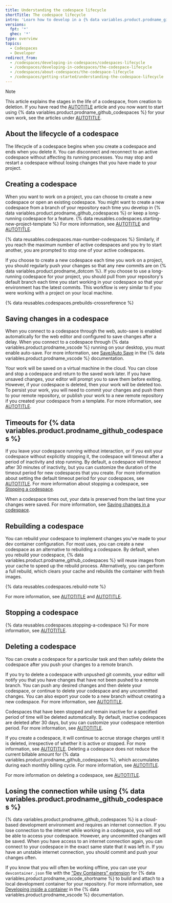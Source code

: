 ```yaml
---
title: Understanding the codespace lifecycle
shortTitle: The codespace lifecycle
intro: 'Learn how to develop in a {% data variables.product.prodname_github_codespaces %} environment, and maintain your data throughout the entire codespace lifecycle.'
versions:
  fpt: '*'
  ghec: '*'
type: overview
topics:
  - Codespaces
  - Developer
redirect_from:
  - /codespaces/developing-in-codespaces/codespaces-lifecycle
  - /codespaces/developing-in-codespaces/the-codespace-lifecycle
  - /codespaces/about-codespaces/the-codespace-lifecycle
  - /codespaces/getting-started/understanding-the-codespace-lifecycle
---
```


> [!NOTE]
> This article explains the stages in the life of a codespace, from creation to deletion. If you have read the [AUTOTITLE](/codespaces/quickstart) article and you now want to start using {% data variables.product.prodname_github_codespaces %} for your own work, see the articles under [AUTOTITLE](/codespaces/developing-in-a-codespace).

## About the lifecycle of a codespace

The lifecycle of a codespace begins when you create a codespace and ends when you delete it. You can disconnect and reconnect to an active codespace without affecting its running processes. You may stop and restart a codespace without losing changes that you have made to your project.

## Creating a codespace

When you want to work on a project, you can choose to create a new codespace or open an existing codespace. You might want to create a new codespace from a branch of your repository each time you develop in {% data variables.product.prodname_github_codespaces %} or keep a long-running codespace for a feature. {% data reusables.codespaces.starting-new-project-template %} For more information, see [AUTOTITLE](/codespaces/developing-in-a-codespace/creating-a-codespace-for-a-repository) and [AUTOTITLE](/codespaces/developing-in-a-codespace/creating-a-codespace-from-a-template).

{% data reusables.codespaces.max-number-codespaces %} Similarly, if you reach the maximum number of active codespaces and you try to start another, you are prompted to stop one of your active codespaces.

If you choose to create a new codespace each time you work on a project, you should regularly push your changes so that any new commits are on {% data variables.product.prodname_dotcom %}. If you choose to use a long-running codespace for your project, you should pull from your repository's default branch each time you start working in your codespace so that your environment has the latest commits. This workflow is very similar to if you were working with a project on your local machine.

{% data reusables.codespaces.prebuilds-crossreference %}

## Saving changes in a codespace

When you connect to a codespace through the web, auto-save is enabled automatically for the web editor and configured to save changes after a delay. When you connect to a codespace through {% data variables.product.prodname_vscode %} running on your desktop, you must enable auto-save. For more information, see [Save/Auto Save](https://code.visualstudio.com/docs/editor/codebasics#_save-auto-save) in the {% data variables.product.prodname_vscode %} documentation.

Your work will be saved on a virtual machine in the cloud. You can close and stop a codespace and return to the saved work later. If you have unsaved changes, your editor will prompt you to save them before exiting. However, if your codespace is deleted, then your work will be deleted too. To persist your work, you will need to commit your changes and push them to your remote repository, or publish your work to a new remote repository if you created your codespace from a template. For more information, see [AUTOTITLE](/codespaces/developing-in-a-codespace/using-source-control-in-your-codespace).

## Timeouts for {% data variables.product.prodname_github_codespaces %}

If you leave your codespace running without interaction, or if you exit your codespace without explicitly stopping it, the codespace will timeout after a period of inactivity and stop running. By default, a codespace will timeout after 30 minutes of inactivity, but you can customize the duration of the timeout period for new codespaces that you create. For more information about setting the default timeout period for your codespaces, see [AUTOTITLE](/codespaces/setting-your-user-preferences/setting-your-timeout-period-for-github-codespaces). For more information about stopping a codespace, see [Stopping a codespace](#stopping-a-codespace).

When a codespace times out, your data is preserved from the last time your changes were saved. For more information, see [Saving changes in a codespace](#saving-changes-in-a-codespace).

## Rebuilding a codespace

You can rebuild your codespace to implement changes you've made to your dev container configuration. For most uses, you can create a new codespace as an alternative to rebuilding a codespace. By default, when you rebuild your codespace, {% data variables.product.prodname_github_codespaces %} will reuse images from your cache to speed up the rebuild process. Alternatively, you can perform a full rebuild, which clears your cache and rebuilds the container with fresh images.

{% data reusables.codespaces.rebuild-note %}

For more information, see [AUTOTITLE](/codespaces/setting-up-your-project-for-codespaces/adding-a-dev-container-configuration/introduction-to-dev-containers) and [AUTOTITLE](/codespaces/developing-in-a-codespace/rebuilding-the-container-in-a-codespace).

## Stopping a codespace

{% data reusables.codespaces.stopping-a-codespace %} For more information, see [AUTOTITLE](/codespaces/developing-in-a-codespace/stopping-and-starting-a-codespace).

## Deleting a codespace

You can create a codespace for a particular task and then safely delete the codespace after you push your changes to a remote branch.

If you try to delete a codespace with unpushed git commits, your editor will notify you that you have changes that have not been pushed to a remote branch. You can push any desired changes and then delete your codespace, or continue to delete your codespace and any uncommitted changes. You can also export your code to a new branch without creating a new codespace. For more information, see [AUTOTITLE](/codespaces/troubleshooting/exporting-changes-to-a-branch).

Codespaces that have been stopped and remain inactive for a specified period of time will be deleted automatically. By default, inactive codespaces are deleted after 30 days, but you can customize your codespace retention period. For more information, see [AUTOTITLE](/codespaces/setting-your-user-preferences/configuring-automatic-deletion-of-your-codespaces).

If you create a codespace, it will continue to accrue storage charges until it is deleted, irrespective of whether it is active or stopped. For more information, see [AUTOTITLE](/billing/concepts/product-billing/github-codespaces). Deleting a codespace does not reduce the current billable amount for {% data variables.product.prodname_github_codespaces %}, which accumulates during each monthly billing cycle. For more information, see [AUTOTITLE](/billing/managing-billing-for-your-products/managing-billing-for-github-codespaces/viewing-your-github-codespaces-usage).

For more information on deleting a codespace, see [AUTOTITLE](/codespaces/developing-in-a-codespace/deleting-a-codespace).

## Losing the connection while using {% data variables.product.prodname_github_codespaces %}

{% data variables.product.prodname_github_codespaces %} is a cloud-based development environment and requires an internet connection. If you lose connection to the internet while working in a codespace, you will not be able to access your codespace. However, any uncommitted changes will be saved. When you have access to an internet connection again, you can connect to your codespace in the exact same state that it was left in. If you have an unstable internet connection, you should commit and push your changes often.

If you know that you will often be working offline, you can use your `devcontainer.json` file with the ["Dev Containers" extension](https://marketplace.visualstudio.com/items?itemName=ms-vscode-remote.remote-containers) for {% data variables.product.prodname_vscode_shortname %} to build and attach to a local development container for your repository. For more information, see [Developing inside a container](https://code.visualstudio.com/docs/remote/containers) in the {% data variables.product.prodname_vscode %} documentation.
